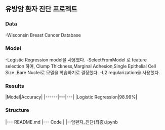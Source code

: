 ## 유방암 환자 진단 프로젝트
### Data
-Wisconsin Breast Cancer Database

### Model
-Logistic Regression model을 사용했다.
-SelectFromModel 로 feature selection 하여, Clump Thickness,Marginal Adhesion,Single Epithelial Cell Size ,Bare Nuclei로 모델을 학습하기로 결정했다.
-L2 regularization을 사용했다.

### Results
|Model|Accuracy|
|------|---|---|
|Logistic Regression|98.99%|


### Structure
|--- README.md
|--- Code
|     |--암환자_진단(최종).ipynb
